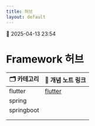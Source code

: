 ```yaml
---
title: 허브
layout: default
---
```

📅 2025-04-13 23:54

# Framework 허브

| 🗂️ 카테고리   | 📄 개념 노트 링크            |
| ---------- | ---------------------- |
| flutter    | [flutter](flutter/hub) |
| spring     |                        |
| springboot |                        |
|            |                        |
|            |                        |
